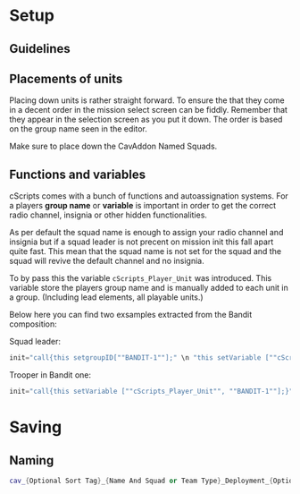 # Setup

## Guidelines

## Placements of units
Placing down units is rather straight forward. To ensure the that they come in a decent order in the mission select screen can be fiddly. Remember that they appear in the selection screen as you put it down. The order is based on the group name seen in the editor.

Make sure to place down the CavAddon Named Squads.

## Functions and variables
cScripts comes with a bunch of functions and autoassignation systems. For a players **group name** or **variable** is important in order to get the correct radio channel, insignia or other hidden functionalities. 

As per default the squad name is enough to assign your radio channel and insignia but if a squad leader is not precent on mission init this fall apart quite fast. This mean that the squad name is not set for the squad and the squad will revive the default channel and no insignia. 

To by pass this the variable `cScripts_Player_Unit` was introduced. This variable store the players group name and is manually added to each unit in a group. (Including lead elements, all playable units.)

Below here you can find two exsamples extracted from the Bandit composition:

Squad leader:
``` cpp
init="call{this setgroupID[""BANDIT-1""];" \n "this setVariable [""cScripts_Player_Unit"", ""BANDIT-1""];}";				
```
Trooper in Bandit one:
``` cpp
init="call{this setVariable [""cScripts_Player_Unit"", ""BANDIT-1""];}";
```

# Saving
## Naming
``` cpp
cav_{Optional Sort Tag}_{Name And Squad or Team Type}_Deployment_{Optional Terrain Type}
```

